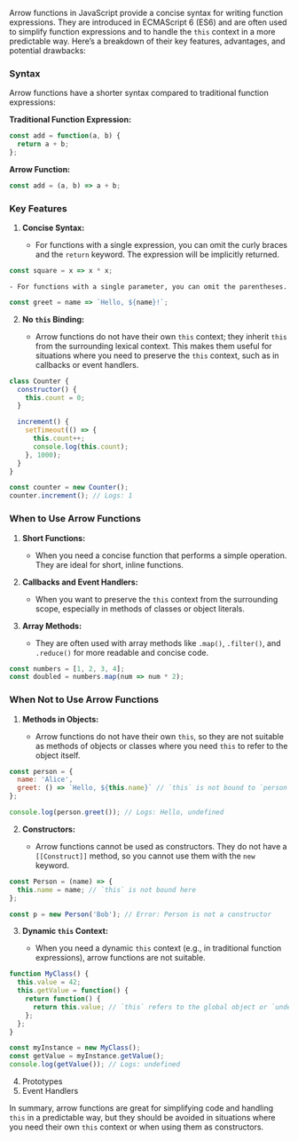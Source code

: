 Arrow functions in JavaScript provide a concise syntax for writing function expressions. They are introduced in ECMAScript 6 (ES6) and are often used to simplify function expressions and to handle the `this` context in a more predictable way. Here’s a breakdown of their key features, advantages, and potential drawbacks:

### Syntax

Arrow functions have a shorter syntax compared to traditional function expressions:

**Traditional Function Expression:**

```js
const add = function(a, b) {
  return a + b;
};
```

**Arrow Function:**

```js
const add = (a, b) => a + b;
```

### Key Features

1. **Concise Syntax:**
    
    - For functions with a single expression, you can omit the curly braces and the `return` keyword. The expression will be implicitly returned.
    
```js
const square = x => x * x;
```
    
    - For functions with a single parameter, you can omit the parentheses.
    
```js
const greet = name => `Hello, ${name}!`;
```
    
2. **No `this` Binding:**
    
    - Arrow functions do not have their own `this` context; they inherit `this` from the surrounding lexical context. This makes them useful for situations where you need to preserve the `this` context, such as in callbacks or event handlers.
    
```js
class Counter {
  constructor() {
    this.count = 0;
  }

  increment() {
    setTimeout(() => {
      this.count++;
      console.log(this.count);
    }, 1000);
  }
}

const counter = new Counter();
counter.increment(); // Logs: 1
```
    

### When to Use Arrow Functions

1. **Short Functions:**
    
    - When you need a concise function that performs a simple operation. They are ideal for short, inline functions.
2. **Callbacks and Event Handlers:**
    
    - When you want to preserve the `this` context from the surrounding scope, especially in methods of classes or object literals.
3. **Array Methods:**
    
    - They are often used with array methods like `.map()`, `.filter()`, and `.reduce()` for more readable and concise code.
    
```js
const numbers = [1, 2, 3, 4];
const doubled = numbers.map(num => num * 2);
```
    

### When Not to Use Arrow Functions

1. **Methods in Objects:**
    
    - Arrow functions do not have their own `this`, so they are not suitable as methods of objects or classes where you need `this` to refer to the object itself.
    
```js
const person = {
  name: 'Alice',
  greet: () => `Hello, ${this.name}` // `this` is not bound to `person`
};

console.log(person.greet()); // Logs: Hello, undefined
```
    
2. **Constructors:**
    
    - Arrow functions cannot be used as constructors. They do not have a `[[Construct]]` method, so you cannot use them with the `new` keyword.
    
```js
const Person = (name) => {
  this.name = name; // `this` is not bound here
};

const p = new Person('Bob'); // Error: Person is not a constructor
```
    
3. **Dynamic `this` Context:**
    
    - When you need a dynamic `this` context (e.g., in traditional function expressions), arrow functions are not suitable.
    
```js
function MyClass() {
  this.value = 42;
  this.getValue = function() {
    return function() {
      return this.value; // `this` refers to the global object or `undefined` in strict mode
    };
  };
}

const myInstance = new MyClass();
const getValue = myInstance.getValue();
console.log(getValue()); // Logs: undefined
```

4. Prototypes
5. Event Handlers

In summary, arrow functions are great for simplifying code and handling `this` in a predictable way, but they should be avoided in situations where you need their own `this` context or when using them as constructors.